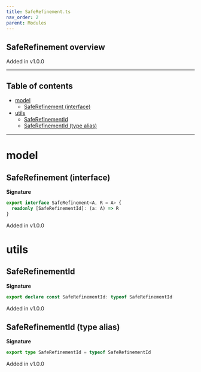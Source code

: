 ```yaml
---
title: SafeRefinement.ts
nav_order: 2
parent: Modules
---
```


## SafeRefinement overview

Added in v1.0.0

---

<h2 class="text-delta">Table of contents</h2>

- [model](#model)
  - [SafeRefinement (interface)](#saferefinement-interface)
- [utils](#utils)
  - [SafeRefinementId](#saferefinementid)
  - [SafeRefinementId (type alias)](#saferefinementid-type-alias)

---

# model

## SafeRefinement (interface)

**Signature**

```ts
export interface SafeRefinement<A, R = A> {
  readonly [SafeRefinementId]: (a: A) => R
}
```

Added in v1.0.0

# utils

## SafeRefinementId

**Signature**

```ts
export declare const SafeRefinementId: typeof SafeRefinementId
```

Added in v1.0.0

## SafeRefinementId (type alias)

**Signature**

```ts
export type SafeRefinementId = typeof SafeRefinementId
```

Added in v1.0.0
